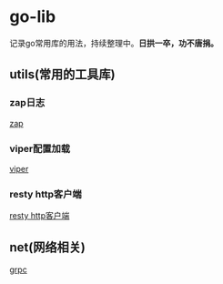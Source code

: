 # go-lib

记录go常用库的用法，持续整理中。**日拱一卒，功不唐捐。**

## utils(常用的工具库)

### zap日志

[zap](https://github.com/luxun9527/go-lib/tree/master/utils/zap)

### viper配置加载

[viper](https://github.com/luxun9527/go-lib/tree/master/utils/viper)

### resty http客户端

[resty http客户端](https://github.com/luxun9527/go-lib/tree/master/utils/resty)

## net(网络相关)

[grpc](https://github.com/luxun9527/go-lib/tree/master/net/grpc)
